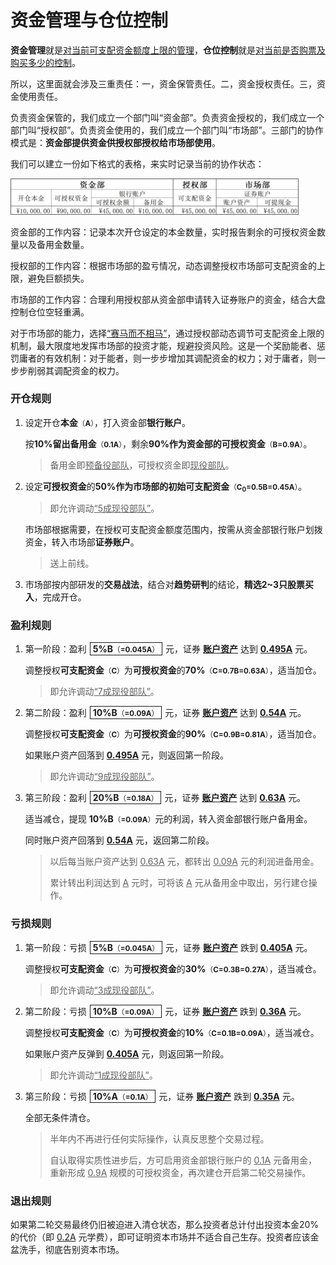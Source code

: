 # 资金管理与仓位控制

**资金管理**就是<u>对当前可支配资金额度上限的管理</u>，**仓位控制**就是<u>对当前是否购票及购买多少的控制</u>。

所以，这里面就会涉及三重责任：一，资金保管责任。二，资金授权责任。三，资金使用责任。

负责资金保管的，我们成立一个部门叫“资金部”。负责资金授权的，我们成立一个部门叫“授权部”。负责资金使用的，我们成立一个部门叫“市场部”。三部门的协作模式是：**资金部提供资金供授权部授权给市场部使用**。

我们可以建立一份如下格式的表格，来实时记录当前的协作状态：

<img src="images/资金仓位表.jpg" style="zoom:45%;" /> 

资金部的工作内容：记录本次开仓设定的本金数量，实时报告剩余的可授权资金数量以及备用金数量。

授权部的工作内容：根据市场部的盈亏情况，动态调整授权市场部可支配资金的上限，避免巨额损失。

市场部的工作内容：合理利用授权部从资金部申请转入证券账户的资金，结合大盘控制仓位空轻重满。

对于市场部的能力，选择<u>“赛马而不相马”</u>，通过授权部动态调节可支配资金上限的机制，最大限度地发挥市场部的投资才能，规避投资风险。这是一个奖励能者、惩罚庸者的有效机制：对于能者，则一步步增加其调配资金的权力；对于庸者，则一步步削弱其调配资金的权力。

### 开仓规则

1. 设定开仓**本金**<small>（**A**）</small>，打入资金部**银行账户**。

   按**10%**留出**备用金**<small>（**0.1A**）</small>，剩余**90%**作为资金部的**可授权资金**<small>（**B=0.9A**）</small>。

   > 备用金即<u>预备役部队</u>，可授权资金即<u>现役部队</u>。

2. 设定**可授权资金**的**50%**作为市场部的**初始可支配资金**<small>（**C<sub>0</sub>=0.5B=0.45A**）</small>。

   > 即允许调动<u>“5成现役部队”</u>。

   市场部根据需要，在授权可支配资金额度范围内，按需从资金部银行账户划拨资金，转入市场部**证券账户**。

   > 送上前线。

3. 市场部按内部研发的**交易战法**，结合对**趋势研判**的结论，**精选2~3只股票买入**，完成开仓。

### 盈利规则

1. 第一阶段：盈利<span style="border:1px solid;padding:1px 4px;margin:5px;">**5%B**<small>（<b>=0.045A</b>）</small></span>元，证券 <u>**账户资产**</u> 达到 <u>**0.495A**</u> 元。

   调整授权**可支配资金**<small>（**C**）</small>为**可授权资金**的**70%**<small>（**C=0.7B=0.63A**）</small>，适当加仓。

   > 即允许调动<u>“7成现役部队”</u>。

2. 第二阶段：盈利<span style="border:1px solid;padding:1px 4px;margin:5px;">**10%B**<small>（<b>=0.09A</b>）</small></span>元，证券 <u>**账户资产**</u> 达到 <u>**0.54A**</u> 元。

   调整授权**可支配资金**<small>（**C**）</small>为**可授权资金**的**90%**<small>（<b>C=0.9B=0.81A</b>）</small>，适当加仓。

   如果账户资产回落到 <u>**0.495A**</u> 元，则返回第一阶段。

   > 即允许调动<u>“9成现役部队”</u>。

3. 第三阶段：盈利<span style="border:1px solid;padding:1px 4px;margin:5px;">**20%B**<small>（<b>=0.18A</b>）</small></span>元，证券 <u>**账户资产**</u> 达到 <u>**0.63A**</u> 元。

   适当减仓，提现 **10%B**<small>（<b>=0.09A</b>）</small>元的利润，转入资金部银行账户备用金。

   同时账户资产回落到 <u>**0.54A**</u> 元，返回第二阶段。

   > 以后每当账户资产达到 <u>0.63A</u> 元，都转出 <u>0.09A</u> 元的利润进备用金。
   >
   > 累计转出利润达到 <u>A</u> 元时，可将该 <u>A</u> 元从备用金中取出，另行建仓操作。

### 亏损规则

1. 第一阶段：亏损<span style="border:1px solid;padding:1px 4px;margin:5px;">**5%B**<small>（<b>=0.045A</b>）</small></span>元，证券 <u>**账户资产**</u> 跌到 <u>**0.405A**</u> 元。

   调整授权**可支配资金**<small>（**C**）</small>为**可授权资金**的**30%**<small>（**C=0.3B=0.27A**）</small>，适当减仓。

   > 即允许调动<u>“3成现役部队”</u>。

2. 第二阶段：亏损<span style="border:1px solid;padding:1px 4px;margin:5px;">**10%B**<small>（<b>=0.09A</b>）</small></span>元，证券 <u>**账户资产**</u> 跌到 <u>**0.36A**</u> 元。

   调整授权**可支配资金**<small>（**C**）</small>为**可授权资金**的**10%**<small>（**C=0.1B=0.09A**）</small>，适当减仓。

   如果账户资产反弹到 <u>**0.405A**</u> 元，则返回第一阶段。

   > 即允许调动<u>“1成现役部队”</u>。

3. 第三阶段：亏损<span style="border:1px solid;padding:1px 4px;margin:5px;">**10%A**<small>（<b>=0.1A</b>）</small></span>元，证券 <u>**账户资产**</u> 跌到 <u>**0.35A**</u> 元。

   全部无条件清仓。

   > 半年内不再进行任何实际操作，认真反思整个交易过程。
   >
   > 自认取得实质性进步后，方可启用资金部银行账户的 <u>0.1A</u> 元备用金，重新形成 <u>0.9A</u> 规模的可授权资金，再次建仓开启第二轮交易操作。

### 退出规则

如果第二轮交易最终仍旧被迫进入清仓状态，那么投资者总计付出投资本金20%的代价（即 <u>0.2A</u> 元学费），即可证明资本市场并不适合自己生存。投资者应该金盆洗手，彻底告别资本市场。

